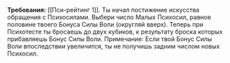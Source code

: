 **Требования:** [[Пси-рейтинг 1]].
Ты начал постижение искусства обращения с Психосилами. Выбери число Малых Психосил, равное половине твоего Бонуса Силы Воли (округляй вверх). Теперь при Психотесте ты бросаешь до двух кубиков, к результату броска которых прибавляешь Бонус Силы Воли. Примечание: Если твой Бонус Силы Воли впоследствии увеличится, ты не получишь задним числом новых Психосил.